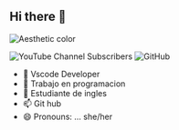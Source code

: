 ## Hi there 👋

![Aesthetic color](https://github.com/user-attachments/assets/0d507107-76f0-42a6-892e-273fe0c77eed)

![YouTube Channel Subscribers](https://img.shields.io/youtube/channel/subscribers/UCIjEgHA1vatSR2K4rfcdNRg?style=social)
![GitHub](https://img.shields.io/github/followers/YoselinYulianySolis)


- 🔭 Vscode Developer
- 🌱 Trabajo en programacion
- 💬 Estudiante de ingles
- 📫 Git hub
- 😄 Pronouns: ... she/her
